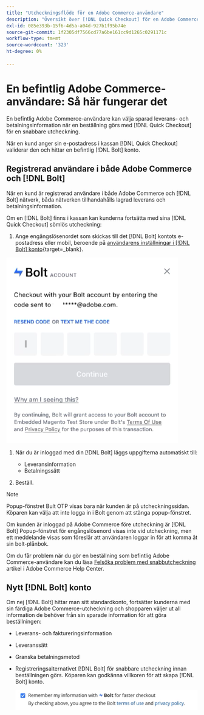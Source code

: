 ```yaml
---
title: "Utcheckningsflöde för en Adobe Commerce-användare"
description: "Översikt över [!DNL Quick Checkout] för en Adobe Commerce-användare."
exl-id: 085e393b-15f6-4d5a-a04d-927b1f95b74e
source-git-commit: 1f2305df7566cd77a6be161cc9d1265c0291171c
workflow-type: tm+mt
source-wordcount: '323'
ht-degree: 0%

---
```


# En befintlig Adobe Commerce-användare: Så här fungerar det

En befintlig Adobe Commerce-användare kan välja sparad leverans- och betalningsinformation när en beställning görs med [!DNL Quick Checkout] för en snabbare utcheckning.

När en kund anger sin e-postadress i kassan [!DNL Quick Checkout] validerar den och hittar en befintlig [!DNL Bolt] konto.

## Registrerad användare i både Adobe Commerce och [!DNL Bolt]

När en kund är registrerad användare i både Adobe Commerce och [!DNL Bolt] nätverk, båda nätverken tillhandahålls lagrad leverans och betalningsinformation.

Om en [!DNL Bolt] finns i kassan kan kunderna fortsätta med sina [!DNL Quick Checkout] sömlös utcheckning:

1. Ange engångslösenordet som skickas till det [!DNL Bolt] kontots e-postadress eller mobil, beroende på [användarens inställningar i [!DNL Bolt] konto](https://help.bolt.com/shoppers/account/account-settings/#how-to-set-preferred-login-method){target=_blank}.

![Popup-fönster för engångslösenord](assets/pop-up.png)

1. När du är inloggad med din [!DNL Bolt] läggs uppgifterna automatiskt till:

   - Leveransinformation
   - Betalningssätt

1. Beställ.

>[!NOTE]
>
> Popup-fönstret Bult OTP visas bara när kunden är på utcheckningssidan. Köparen kan välja att inte logga in i Bolt genom att stänga popup-fönstret.

Om kunden är inloggad på Adobe Commerce före utcheckning är [!DNL Bolt] Popup-fönstret för engångslösenord visas inte vid utcheckning, men ett meddelande visas som föreslår att användaren loggar in för att komma åt sin bolt-plånbok.

Om du får problem när du gör en beställning som befintlig Adobe Commerce-användare kan du läsa [Felsöka problem med snabbutcheckning](https://experienceleague.adobe.com/docs/commerce-knowledge-base/kb/troubleshooting/miscellaneous/quick-checkout-issues.html) artikel i Adobe Commerce Help Center.

## Nytt [!DNL Bolt] konto

Om nej [!DNL Bolt] hittar man sitt standardkonto, fortsätter kunderna med sin färdiga Adobe Commerce-utcheckning och shopparen väljer ut all information de behöver från sin sparade information för att göra beställningen:

- Leverans- och faktureringsinformation
- Leveranssätt
- Granska betalningsmetod
- Registreringsalternativet [!DNL Bolt] för snabbare utcheckning innan beställningen görs. Köparen kan godkänna villkoren för att skapa [!DNL Bolt] konto.

   ![Kom ihåg [!DNL Bolt]](assets/checkbox-remember-bolt.png)
